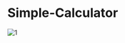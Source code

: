 # Simple-Calculator
![1](https://user-images.githubusercontent.com/75619408/185258751-051f5b79-055f-4831-9029-d77769d8a6ba.jpg)
